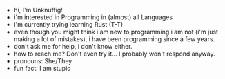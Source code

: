 - hi, I'm Unknuffig!
- i'm interested in Programming in (almost) all Languages
- i'm currently trying learning Rust (T-T)
- even though you might think i am new to programming i am not (i'm just making a lot of mistakes), i have been programming since a few years.
- don't ask me for help, i don't know either.
- how to reach me? Don't even try it... I probably won't respond anyway.
- pronouns: She/They
- fun fact: I am stupid
